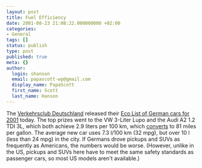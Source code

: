```yaml
---
layout: post
title: Fuel Efficiency
date: 2001-08-23 21:08:22.000000000 +02:00
categories:
- General
tags: []
status: publish
type: post
published: true
meta: {}
author:
  login: shanson
  email: papascott-wp@gmail.com
  display_name: PapaScott
  first_name: Scott
  last_name: Hanson
---
```

<p>The <a href="http://www.verkehrsclub-deutschland.de">Verkehrsclub Deutschland</a> released their <a href="http://de.news.yahoo.com/010823/12/1w9va.html">Eco List of German cars for 2001</a> today. The top prizes went to the VW 3-Liter Lupo and the Audi A2 1.2 TDI 3L, which both achieve 2.9 liters per 100 km, which <a href="http://www.digest.net/bmw/archive/v5/msg00097.html">converts</a> to 81 miles per gallon. The average new car uses 7.3&nbsp;l/100&nbsp;km (32 mpg), but over 10 l (less than 24 mpg) in the city. If Germans drove pickups and SUVs as frequently as Americans, the numbers would be worse. (However, unlike in the US, pickups and SUVs here have to meet the same safety standards as passenger cars, so most US models aren't available.)</p>
